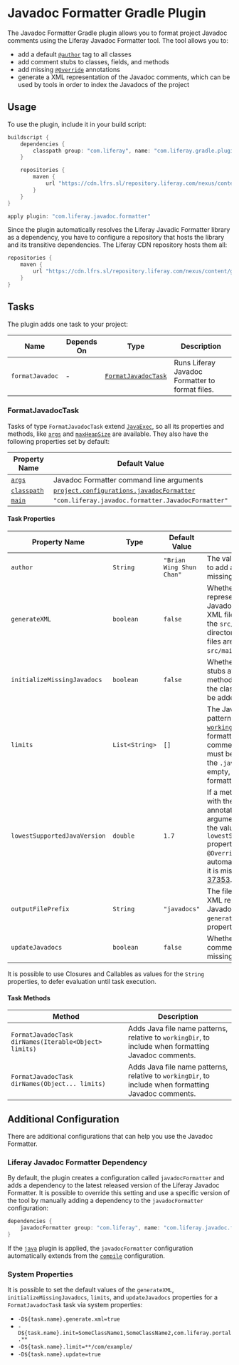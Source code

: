 # Javadoc Formatter Gradle Plugin

The Javadoc Formatter Gradle plugin allows you to format project Javadoc
comments using the Liferay Javadoc Formatter tool. The tool allows you to:
- add a default [`@author`](http://www.oracle.com/technetwork/java/javase/documentation/index-137868.html#@author) tag to all classes
- add comment stubs to classes, fields, and methods
- add missing [`@Override`](https://docs.oracle.com/javase/8/docs/api/java/lang/Override.html) annotations
- generate a XML representation of the Javadoc comments, which can be used by tools in order to index the Javadocs of the project

## Usage

To use the plugin, include it in your build script:

```gradle
buildscript {
	dependencies {
		classpath group: "com.liferay", name: "com.liferay.gradle.plugins.javadoc.formatter", version: "1.0.10"
	}

	repositories {
		maven {
			url "https://cdn.lfrs.sl/repository.liferay.com/nexus/content/groups/public"
		}
	}
}

apply plugin: "com.liferay.javadoc.formatter"
```

Since the plugin automatically resolves the Liferay Javadic Formatter library as
a dependency, you have to configure a repository that hosts the library and its
transitive dependencies. The Liferay CDN repository hosts them all:

```gradle
repositories {
	maven {
		url "https://cdn.lfrs.sl/repository.liferay.com/nexus/content/groups/public"
	}
}
```

## Tasks

The plugin adds one task to your project:

Name | Depends On | Type | Description
---- | ---------- | ---- | -----------
`formatJavadoc` | \- | [`FormatJavadocTask`](#formatjavadoctask) | Runs Liferay Javadoc Formatter to format files.

### FormatJavadocTask

Tasks of type `FormatJavadocTask` extend [`JavaExec`](https://docs.gradle.org/current/dsl/org.gradle.api.tasks.JavaExec.html),
so all its properties and methods, like [`args`](https://docs.gradle.org/current/dsl/org.gradle.api.tasks.JavaExec.html#org.gradle.api.tasks.JavaExec:args(java.lang.Iterable))
and [`maxHeapSize`](https://docs.gradle.org/current/dsl/org.gradle.api.tasks.JavaExec.html#org.gradle.api.tasks.JavaExec:maxHeapSize)
are available. They also have the following properties set by default:

Property Name | Default Value
------------- | -------------
[`args`](https://docs.gradle.org/current/dsl/org.gradle.api.tasks.JavaExec.html#org.gradle.api.tasks.JavaExec:args) | Javadoc Formatter command line arguments
[`classpath`](https://docs.gradle.org/current/dsl/org.gradle.api.tasks.JavaExec.html#org.gradle.api.tasks.JavaExec:classpath) | [`project.configurations.javadocFormatter`](#liferay-javadoc-formatter-dependency)
[`main`](https://docs.gradle.org/current/dsl/org.gradle.api.tasks.JavaExec.html#org.gradle.api.tasks.JavaExec:main) | `"com.liferay.javadoc.formatter.JavadocFormatter"`

#### Task Properties

Property Name | Type | Default Value | Description
------------- | ---- | ------------- | -----------
`author` | `String` | `"Brian Wing Shun Chan"` | The value of the `@author` tag to add at class level if missing.
`generateXML` | `boolean` | `false` | Whether to generate a XML representation of the Javadoc comments. The XML files are generated in the `src/main/resources` directory only if the Java files are contained in `src/main/java`.
`initializeMissingJavadocs` | `boolean` | `false` | Whether to add comment stubs at class, field and method level. If `false`, only the class-level `@author` will be added.
`limits` | `List<String>` | `[]` | The Java file name patterns, relative to [`workingDir`](https://docs.gradle.org/current/dsl/org.gradle.api.tasks.JavaExec.html#org.gradle.api.tasks.JavaExec:workingDir), to include when formatting Javadoc comments. The patterns must be specified without the `.java` file type suffix. If empty, all Java files will be formatted.
`lowestSupportedJavaVersion` | `double` | `1.7` | If a method is annotated with the [`@SinceJava`](https://github.com/Ithildir/liferay-portal/blob/master/modules/util/javadoc-formatter/src/main/java/com/liferay/javadoc/formatter/SinceJava.java) annotation and its `value` argument is greater than the value specified for the `lowestSupportedJavaVersion` property, then the `@Override` annotation is not automatically added, even if it is missing. See [LPS-37353](https://issues.liferay.com/browse/LPS-37353).
`outputFilePrefix` | `String` | `"javadocs"` | The file name prefix of the XML representation of the Javadoc comments. If `generateXML` is `false`, is property is not used.
`updateJavadocs` | `boolean` | `false` | Whether to fix existing comment blocks by adding missing tags.

It is possible to use Closures and Callables as values for the `String`
properties, to defer evaluation until task execution.

#### Task Methods

Method | Description
------ | -----------
`FormatJavadocTask dirNames(Iterable<Object> limits)` | Adds Java file name patterns, relative to `workingDir`, to include when formatting Javadoc comments.
`FormatJavadocTask dirNames(Object... limits)` | Adds Java file name patterns, relative to `workingDir`, to include when formatting Javadoc comments.

## Additional Configuration

There are additional configurations that can help you use the Javadoc Formatter.

### Liferay Javadoc Formatter Dependency

By default, the plugin creates a configuration called `javadocFormatter` and adds
a dependency to the latest released version of the Liferay Javadoc Formatter. It
is possible to override this setting and use a specific version of the tool by
manually adding a dependency to the `javadocFormatter` configuration:

```gradle
dependencies {
	javadocFormatter group: "com.liferay", name: "com.liferay.javadoc.formatter", version: "1.0.15"
}
```

If the [`java`](https://docs.gradle.org/current/userguide/java_plugin.html)
plugin is applied, the `javadocFormatter` configuration automatically extends
from the [`compile`](https://docs.gradle.org/current/userguide/java_plugin.html#sec:java_plugin_and_dependency_management)
configuration.

### System Properties

It is possible to set the default values of the `generateXML`,
`initializeMissingJavadocs`, `limits`, and `updateJavadocs` properties for a
`FormatJavadocTask` task via system properties:

- `-D${task.name}.generate.xml=true`
- `-D${task.name}.init=SomeClassName1,SomeClassName2,com.liferay.portal.**`
- `-D${task.name}.limit=**/com/example/`
- `-D${task.name}.update=true`
